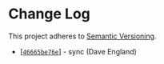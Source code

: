 # Change Log
This project adheres to [Semantic Versioning](http://semver.org/).
* [[`46665be76e`](https://github.com/DavidEngland/postcss-filter-progid/commit/46665be76e)] - sync (Dave England) 
